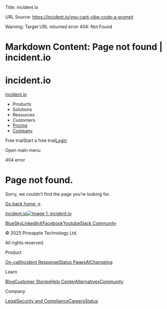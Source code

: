Title: incident.io

URL Source: https://incident.io/you-cant-vibe-code-a-prompt

Warning: Target URL returned error 404: Not Found

Markdown Content:
Page not found | incident.io
===============
incident.io
===============

[incident.io](https://incident.io/)

*   Products
*   Solutions
*   Resources
*   Customers
*   [Pricing](https://incident.io/pricing)
*   [Company](https://incident.io/careers)

Free trialStart a free trial[Login](https://app.incident.io/login)

Open main menu

404 error

Page not found.
===============

Sorry, we couldn’t find the page you’re looking for.

[Go back home →](https://incident.io/)

[incident.io![Image 1: incident.io](https://incident.io/_next/image?url=%2F_next%2Fstatic%2Fmedia%2Ficon-512x512.2ca069e1.png&w=1080&q=75)](https://incident.io/)

[BlueSky](https://bsky.app/profile/incident.io)[LinkedIn](https://www.linkedin.com/company/incident-io/)[X](https://x.com/incident_io)[Facebook](https://www.facebook.com/incident.io/)[Youtube](https://www.youtube.com/@incident-io)[Slack Community](https://incident.io/community)

© 2025 Pineapple Technology Ltd.

All rights reserved.

Product

[On-call](https://incident.io/on-call)[Incident Response](https://incident.io/respond)[Status Pages](https://incident.io/status-pages)[AI](https://incident.io/ai)[Changelog](https://incident.io/changelog)

Learn

[Blog](https://incident.io/blog)[Customer Stories](https://incident.io/customers)[Help Center](https://help.incident.io/)[Alternatives](https://incident.io/alternatives)[Community](https://incident.io/community)

Company

[Legal](https://incident.io/legal)[Security and Compliance](https://incident.io/security)[Careers](https://incident.io/careers)[Status](https://status.incident.io/)

